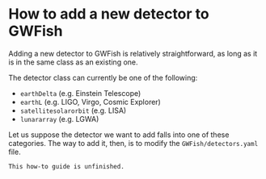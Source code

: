 # How to add a new detector to GWFish

Adding a new detector to GWFish is relatively straightforward, as long as it
is in the same class as an existing one. 

The detector class can currently be one of the following:

- `earthDelta` (e.g. Einstein Telescope)
- `earthL` (e.g. LIGO, Virgo, Cosmic Explorer)
- `satellitesolarorbit` (e.g. LISA)
- `lunararray` (e.g. LGWA)

Let us suppose the detector we want to add falls into one of these categories.
The way to add it, then, is to modify the `GWFish/detectors.yaml` file.

```{todo}
This how-to guide is unfinished.
```